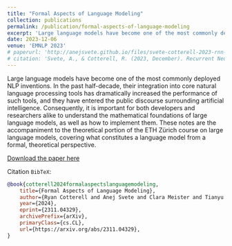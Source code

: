 ```yaml
---
title: "Formal Aspects of Language Modeling"
collection: publications
permalink: /publication/formal-aspects-of-language-modeling
excerpt: 'Large language models have become one of the most commonly deployed NLP inventions. In the past half-decade, their integration into core natural language processing tools has dramatically increased the performance of such tools, and they have entered the public discourse surrounding artificial intelligence. Consequently, it is important for both developers and researchers alike to understand the mathematical foundations of large language models, as well as how to implement them. These notes are the accompaniment to the theoretical portion of the ETH Zürich course on large language models, covering what constitutes a language model from a formal, theoretical perspective.'
date: 2023-12-06
venue: 'EMNLP 2023'
# paperurl: 'http://anejsvete.github.io/files/svete-cotterell-2023-rnn-lm-as-dpfsa.pdf'
# citation: 'Svete, A., & Cotterell, R. (2023, December). Recurrent Neural Language Models as Probabilistic Finite-state Automata. Proceedings of the 2023 Conference on Empirical Methods in Natural Language Processing. Singapore, Singapore: Association for Computational Linguistics.'
---
```

Large language models have become one of the most commonly deployed NLP inventions. In the past half-decade, their integration into core natural language processing tools has dramatically increased the performance of such tools, and they have entered the public discourse surrounding artificial intelligence. Consequently, it is important for both developers and researchers alike to understand the mathematical foundations of large language models, as well as how to implement them. These notes are the accompaniment to the theoretical portion of the ETH Zürich course on large language models, covering what constitutes a language model from a formal, theoretical perspective.

[Download the paper here](https://arxiv.org/pdf/2311.04329)

Citation `BibTeX`:
``` bibtex
@book{cotterell2024formalaspectslanguagemodeling,
    title={Formal Aspects of Language Modeling}, 
    author={Ryan Cotterell and Anej Svete and Clara Meister and Tianyu Liu and Li Du},
    year={2024},
    eprint={2311.04329},
    archivePrefix={arXiv},
    primaryClass={cs.CL},
    url={https://arxiv.org/abs/2311.04329}, 
}
```